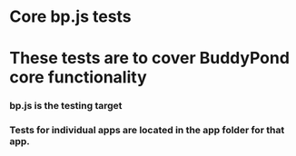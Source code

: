 # Core bp.js tests
# These tests are to cover BuddyPond core functionality

### bp.js is the testing target

### Tests for individual apps are located in the app folder for that app.